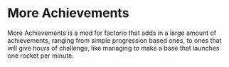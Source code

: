# More Achievements
More Achievements is a mod for factorio that adds in a large amount of achievements, ranging from simple progression based ones, to ones that will give hours of challenge, like managing to make a base that launches one rocket per minute.

